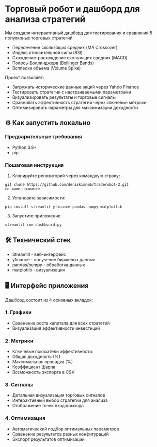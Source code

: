 # Торговый робот и дашборд для анализа стратегий

Мы создали интерактивный дашборд для тестирования и сравнения 5 популярных торговых стратегий:

- Пересечение скользящих средних (MA Crossover)
- Индекс относительной силы (RSI)
- Схождение-расхождение скользящих средних (MACD)
- Полосы Боллинджера (Bollinger Bands)
- Всплески объема (Volume Spike)

Проект позволяет:

- Загружать исторические данные акций через Yahoo Finance
- Тестировать стратегии с настраиваемыми параметрами
- Визуализировать результаты и торговые сигналы
- Сравнивать эффективность стратегий через ключевые метрики
- Оптимизировать параметры для максимизации доходности
## ⚙️ Как запустить локально

### Предварительные требования

- Python 3.8+
- pip

### Пошаговая инструкция

1. Клонируйте репозиторий через командную строку:
```'python'
git clone https://github.com/deniskimnmb/traderobot-2.git
cd ваше название
```
2. Установите зависимости:
```
pip install streamlit yfinance pandas numpy matplotlib
```
3. Запустите приложение:
```
streamlit run dashboard.py
```

## 🛠️ Технический стек

- Streamlit - веб-интерфейс
- yfinance - получение биржевых данных
- pandas/numpy - обработка данных
- matplotlib - визуализация

## 🖥️ Интерфейс приложения

Дашборд состоит из 4 основных вкладок:

### 1. Графики

- Сравнение роста капитала для всех стратегий
- Визуализация эффективности инвестиций
### 2. Метрики

- Ключевые показатели эффективности:
- Общая доходность (%)
- Максимальная просадка (%)
- Коэффициент Шарпа
- Возможность экспорта в CSV
### 3. Сигналы

- Детальная визуализация торговых сигналов
- Интерактивный выбор стратегии для анализа
- Отображение точек входа/выхода
### 4. Оптимизация

- Автоматический подбор оптимальных параметров
- Сравнение результатов разных конфигураций
- Экспорт результатов оптимизации

